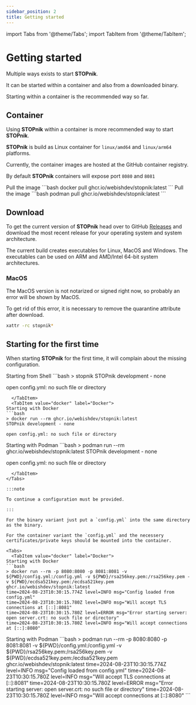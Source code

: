 ```yaml
---
sidebar_position: 2
title: Getting started
---
```


import Tabs from '@theme/Tabs';
import TabItem from '@theme/TabItem';

# Getting started

Multiple ways exists to start **STOPnik**.

It can be started within a container and also from a downloaded binary.

Starting within a container is the recommended way so far.

## Container

Using **STOPnik** within a container is more recommended way to start **STOPnik**.

**STOPnik** is build as Linux container for `linux/amd64` and `linux/arm64` platforms.

Currently, the container images are hosted at the GitHub container registry.

By default **STOPnik** containers will expose port `8080` and `8081`

<Tabs>
  <TabItem value="docker" label="Docker">
Pull the image
```bash
docker pull ghcr.io/webishdev/stopnik:latest
```
  </TabItem>
  <TabItem value="podman" label="Podman">
Pull the image
```bash
podman pull ghcr.io/webishdev/stopnik:latest
```
  </TabItem>
</Tabs>

## Download

To get the current version of **STOPnik** head over to GitHub [Releases](https://github.com/webishdev/stopnik/releases)
and download the most recent release for your operating system and system architecture.

The current build creates executables for Linux, MacOS and Windows.
The executables can be used on ARM and AMD/Intel 64-bit system architectures.

### MacOS

The MacOS version is not notarized or signed right now, so probably an error will be shown by MacOS.

To get rid of this error, it is necessary to remove the quarantine attribute after download.

```bash
xattr -rc stopnik*
```

## Starting for the first time

When starting **STOPnik** for the first time, it will complain about the missing configuration.

<Tabs>
  <TabItem value="shell" label="Shell" default>
Starting from Shell
```bash
> stopnik 
STOPnik development - none

open config.yml: no such file or directory
```
  </TabItem>
  <TabItem value="docker" label="Docker">
Starting with Docker
```bash
> docker run --rm ghcr.io/webishdev/stopnik:latest
STOPnik development - none

open config.yml: no such file or directory
```
  </TabItem>
  <TabItem value="podman" label="Podman">
Starting with Podman
```bash
> podman run --rm ghcr.io/webishdev/stopnik:latest
STOPnik development - none

open config.yml: no such file or directory
```
  </TabItem>
</Tabs>

:::note

To continue a configuration must be provided.

:::

For the binary variant just put a `config.yml` into the same directory as the binary.

For the container variant the `config.yml` and the necessery certificates/private keys should be mounted into the container.

<Tabs>
  <TabItem value="docker" label="Docker">
Starting with Docker
```bash
> docker run --rm -p 8080:8080 -p 8081:8081 -v ${PWD}/config.yml:/config.yml -v ${PWD}/rsa256key.pem:/rsa256key.pem -v ${PWD}/ecdsa521key.pem:/ecdsa521key.pem  ghcr.io/webishdev/stopnik:latest
time=2024-08-23T10:30:15.774Z level=INFO msg="Config loaded from config.yml"
time=2024-08-23T10:30:15.780Z level=INFO msg="Will accept TLS connections at [::]:8081"
time=2024-08-23T10:30:15.780Z level=ERROR msg="Error starting server: open server.crt: no such file or directory"
time=2024-08-23T10:30:15.780Z level=INFO msg="Will accept connections at [::]:8080"
```
  </TabItem>
  <TabItem value="podman" label="Podman">
Starting with Podman
```bash
> podman run --rm -p 8080:8080 -p 8081:8081 -v ${PWD}/config.yml:/config.yml -v ${PWD}/rsa256key.pem:/rsa256key.pem -v ${PWD}/ecdsa521key.pem:/ecdsa521key.pem  ghcr.io/webishdev/stopnik:latest
time=2024-08-23T10:30:15.774Z level=INFO msg="Config loaded from config.yml"
time=2024-08-23T10:30:15.780Z level=INFO msg="Will accept TLS connections at [::]:8081"
time=2024-08-23T10:30:15.780Z level=ERROR msg="Error starting server: open server.crt: no such file or directory"
time=2024-08-23T10:30:15.780Z level=INFO msg="Will accept connections at [::]:8080"
```
  </TabItem>
</Tabs>